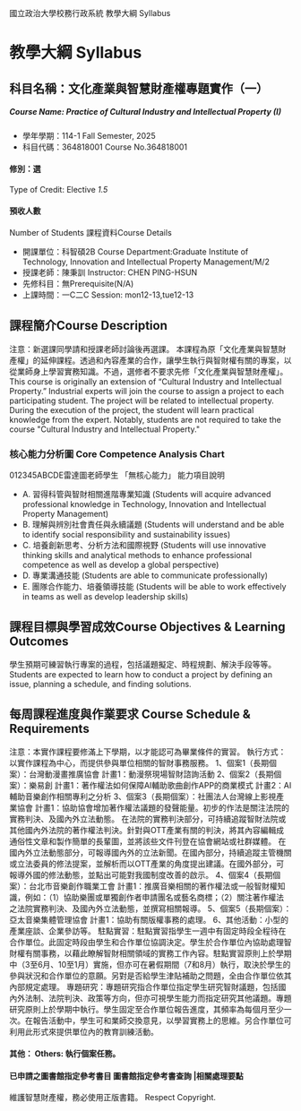 國立政治大學校務行政系統 教學大綱 Syllabus
# 教學大綱 Syllabus
##  科目名稱：文化產業與智慧財產權專題實作（一）
#####  Course Name: Practice of Cultural Industry and Intellectual Property (I)
  * 學年學期：114-1 Fall Semester, 2025 
  * 科目代碼：364818001 Course No.364818001
#### 修別：選
Type of Credit: Elective 
_1.5_
#### 預收人數
Number of Students
課程資料Course Details
  * 開課單位：科智碩2B Course Department:Graduate Institute of Technology, Innovation and Intellectual Property Management/M/2 
  * 授課老師：陳秉訓 Instructor: CHEN PING-HSUN 
  * 先修科目：無Prerequisite(N/A)
  * 上課時間：一C二C Session: mon12-13,tue12-13
##  課程簡介Course Description
注意：新選課同學請和授課老師討論後再選課。
本課程為原「文化產業與智慧財產權」的延伸課程。透過和內容產業的合作，讓學生執行與智財權有關的專案，以從業師身上學習實務知識。不過，選修者不要求先修「文化產業與智慧財產權」。
This course is originally an extension of “Cultural Industry and Intellectual Property.” Industrial experts will join the course to assign a project to each participating student. The project will be related to intellectual property. During the execution of the project, the student will learn practical knowledge from the expert. Notably, students are not required to take the course "Cultural Industry and Intellectual Property."
###  核心能力分析圖 Core Competence Analysis Chart
012345ABCDE雷達圖老師學生
「無核心能力」 
能力項目說明
  * A. 習得科管與智財相關進階專業知識 (Students will acquire advanced professional knowledge in Technology, Innovation and Intellectual Property Management)
  * B. 理解與辨別社會責任與永續議題 (Students will understand and be able to identify social responsibility and sustainability issues)
  * C. 培養創新思考、分析方法和國際視野 (Students will use innovative thinking skills and analytical methods to enhance professional competence as well as develop a global perspective)
  * D. 專業溝通技能 (Students are able to communicate professionally)
  * E. 團隊合作能力、培養領導技能 (Students will be able to work effectively in teams as well as develop leadership skills)
##  課程目標與學習成效Course Objectives & Learning Outcomes 
學生預期可練習執行專案的過程，包括議題擬定、時程規劃、解決手段等等。  
Students are expected to learn how to conduct a project by defining an issue, planning a schedule, and finding solutions.
##  每周課程進度與作業要求 Course Schedule & Requirements
注意：本實作課程要修滿上下學期，以才能認可為畢業條件的實習。
執行方式：以實作課程為中心，而提供參與單位相關的智財事務服務。
1、個案1（長期個案）：台灣動漫畫推廣協會
計畫1：動漫祭現場智財諮詢活動
2、個案2（長期個案）：樂易創
計畫1：著作權法如何保障AI輔助歌曲創作APP的商業模式
計畫2：AI輔助音樂創作相關專利之分析
3、個案3（長期個案）：社團法人台灣線上影視產業協會
計畫1：協助協會增加著作權法議題的發聲能量。初步的作法是關注法院的實務判決、及國內外立法動態。
在法院的實務判決部分，可持續追蹤智財法院或其他國內外法院的著作權法判決。針對與OTT產業有關的判決，將其內容編輯成通俗性文章和製作簡單的長輩圖，並將該些文件刊登在協會網站或社群媒體。
在國內外立法動態部分，可報導國內外的立法新聞。在國內部分，持續追蹤主管機關或立法委員的修法提案，並解析而以OTT產業的角度提出建議。在國外部分，可報導外國的修法動態，並點出可能對我國制度改善的啟示。
4、個案4（長期個案）：台北市音樂創作職業工會
計畫1：推廣音樂相關的著作權法或一般智財權知識，例如：（1）協助樂團或單獨創作者申請團名或藝名商標；（2）關注著作權法之法院實務判決、及國內外立法動態，並撰寫相關報導。
5、個案5（長期個案）：亞太音樂集體管理協會
計畫1：協助有關版權事務的處理。
6、其他活動：小型的產業座談、企業參訪等。
駐點實習：駐點實習指學生一週中有固定時段全程待在合作單位。此固定時段由學生和合作單位協調決定。學生於合作單位內協助處理智財權有關事務，以藉此瞭解智財相關領域的實務工作內容。駐點實習原則上於學期中（3至6月、10至1月）實施，但亦可在暑假期間（7和8月）執行，取決於學生的參與狀況和合作單位的意願。另對是否給學生津貼補助之問題，全由合作單位依其內部規定處理。
專題研究：專題研究指合作單位指定學生研究智財議題，包括國內外法制、法院判決、政策等方向，但亦可視學生能力而指定研究其他議題。專題研究原則上於學期中執行。學生固定至合作單位報告進度，其頻率為每個月至少一次。在報告活動中，學生可和業師交換意見，以學習實務上的思維。另合作單位可利用此形式來提供單位內的教育訓練活動。
####  其他： Others: 執行個案任務。 
####  已申請之圖書館指定參考書目  圖書館指定參考書查詢 |相關處理要點
維護智慧財產權，務必使用正版書籍。 Respect Copyright.